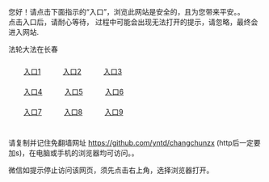 您好！请点击下面指示的“入口”，浏览此网站是安全的，且为您带来平安。。 <br/>
点击入口后，请耐心等待， 过程中可能会出现无法打开的提示，请忽略，最终会进入网站. </br>

法轮大法在长春<br/>
<div style="padding:10px"><a style="margin:20px" target="_blank" href="https://d1xx3m74qh4paj.cloudfront.net/2Qpsp?dpkqfu" id="ccLink1" rel="nofollow">入口1</a> <a target="_blank" style="margin:20px" href="https://d2ti1xuoyh6gsu.cloudfront.net/2Qpsp?ydhcthi" id="ccLink2" rel="nofollow">入口2</a> <a style="margin:20px" target="_blank" href="https://d36f4sdrr9d85u.cloudfront.net/2Qpsp?kxzhved" id="ccLink3" rel="nofollow">入口3</a></div>

<div style="padding:10px" ><a style="margin:20px" target="_blank" href="https://d1xx3m74qh4paj.cloudfront.net/2Qpsp?dpkqfu" id="ccLink4" rel="nofollow">入口4</a> <a style="margin:20px" href="https://d2ti1xuoyh6gsu.cloudfront.net/2Qpsp?ydhcthi" target="_blank" id="ccLink5" rel="nofollow">入口5</a> <a style="margin:20px" href="https://d36f4sdrr9d85u.cloudfront.net/2Qpsp?kxzhved" target="_blank" id="ccLink6" rel="nofollow">入口6</a></div>

<div style="padding:10px"><a style="margin:20px" target="_blank" href="https://d1xx3m74qh4paj.cloudfront.net/2Qpsp?dpkqfu" id="ccLink7" rel="nofollow">入口7</a> <a style="margin:20px" href="https://d2ti1xuoyh6gsu.cloudfront.net/2Qpsp?ydhcthi" target="_blank" id="ccLink8" rel="nofollow">入口8</a> <a style="margin:20px" target="_blank" href="https://d36f4sdrr9d85u.cloudfront.net/2Qpsp?kxzhved" id="ccLink9" rel="nofollow">入口9</a></div>

<br/>



请复制并记住免翻墙网址 https://github.com/yntd/changchunzx (http后一定要加s)，在电脑或手机的浏览器均可访问。。<br/>

微信如提示停止访问该网页，须先点击右上角，选择浏览器打开。

